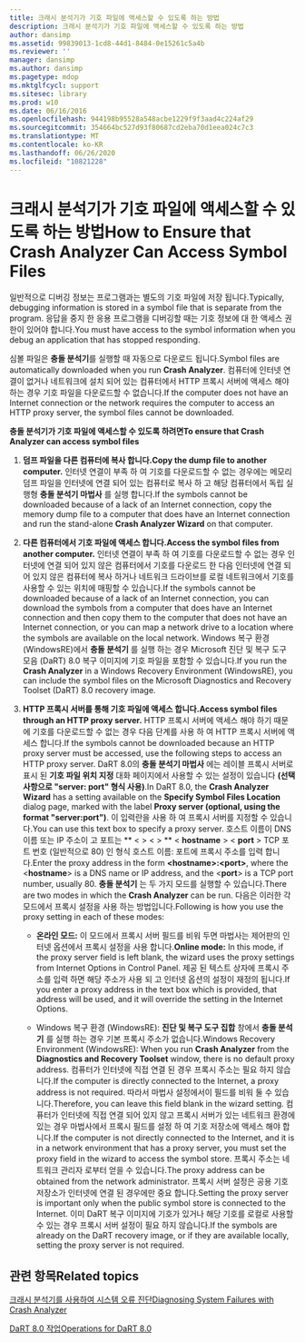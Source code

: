 ```yaml
---
title: 크래시 분석기가 기호 파일에 액세스할 수 있도록 하는 방법
description: 크래시 분석기가 기호 파일에 액세스할 수 있도록 하는 방법
author: dansimp
ms.assetid: 99839013-1cd8-44d1-8484-0e15261c5a4b
ms.reviewer: ''
manager: dansimp
ms.author: dansimp
ms.pagetype: mdop
ms.mktglfcycl: support
ms.sitesec: library
ms.prod: w10
ms.date: 06/16/2016
ms.openlocfilehash: 944198b95528a548acbe1229f9f3aad4c224af29
ms.sourcegitcommit: 354664bc527d93f80687cd2eba70d1eea024c7c3
ms.translationtype: MT
ms.contentlocale: ko-KR
ms.lasthandoff: 06/26/2020
ms.locfileid: "10821228"
---
```

# <span data-ttu-id="70d1e-103">크래시 분석기가 기호 파일에 액세스할 수 있도록 하는 방법</span><span class="sxs-lookup"><span data-stu-id="70d1e-103">How to Ensure that Crash Analyzer Can Access Symbol Files</span></span>


<span data-ttu-id="70d1e-104">일반적으로 디버깅 정보는 프로그램과는 별도의 기호 파일에 저장 됩니다.</span><span class="sxs-lookup"><span data-stu-id="70d1e-104">Typically, debugging information is stored in a symbol file that is separate from the program.</span></span> <span data-ttu-id="70d1e-105">응답을 중지 한 응용 프로그램을 디버깅할 때는 기호 정보에 대 한 액세스 권한이 있어야 합니다.</span><span class="sxs-lookup"><span data-stu-id="70d1e-105">You must have access to the symbol information when you debug an application that has stopped responding.</span></span>

<span data-ttu-id="70d1e-106">심볼 파일은 **충돌 분석기**를 실행할 때 자동으로 다운로드 됩니다.</span><span class="sxs-lookup"><span data-stu-id="70d1e-106">Symbol files are automatically downloaded when you run **Crash Analyzer**.</span></span> <span data-ttu-id="70d1e-107">컴퓨터에 인터넷 연결이 없거나 네트워크에 설치 되어 있는 컴퓨터에서 HTTP 프록시 서버에 액세스 해야 하는 경우 기호 파일을 다운로드할 수 없습니다.</span><span class="sxs-lookup"><span data-stu-id="70d1e-107">If the computer does not have an Internet connection or the network requires the computer to access an HTTP proxy server, the symbol files cannot be downloaded.</span></span>

**<span data-ttu-id="70d1e-108">충돌 분석기가 기호 파일에 액세스할 수 있도록 하려면</span><span class="sxs-lookup"><span data-stu-id="70d1e-108">To ensure that Crash Analyzer can access symbol files</span></span>**

1.  **<span data-ttu-id="70d1e-109">덤프 파일을 다른 컴퓨터에 복사 합니다.</span><span class="sxs-lookup"><span data-stu-id="70d1e-109">Copy the dump file to another computer.</span></span>** <span data-ttu-id="70d1e-110">인터넷 연결이 부족 하 여 기호를 다운로드할 수 없는 경우에는 메모리 덤프 파일을 인터넷에 연결 되어 있는 컴퓨터로 복사 하 고 해당 컴퓨터에서 독립 실행형 **충돌 분석기 마법사** 를 실행 합니다.</span><span class="sxs-lookup"><span data-stu-id="70d1e-110">If the symbols cannot be downloaded because of a lack of an Internet connection, copy the memory dump file to a computer that does have an Internet connection and run the stand-alone **Crash Analyzer Wizard** on that computer.</span></span>

2.  **<span data-ttu-id="70d1e-111">다른 컴퓨터에서 기호 파일에 액세스 합니다.</span><span class="sxs-lookup"><span data-stu-id="70d1e-111">Access the symbol files from another computer.</span></span>** <span data-ttu-id="70d1e-112">인터넷 연결이 부족 하 여 기호를 다운로드할 수 없는 경우 인터넷에 연결 되어 있지 않은 컴퓨터에서 기호를 다운로드 한 다음 인터넷에 연결 되어 있지 않은 컴퓨터에 복사 하거나 네트워크 드라이브를 로컬 네트워크에서 기호를 사용할 수 있는 위치에 매핑할 수 있습니다.</span><span class="sxs-lookup"><span data-stu-id="70d1e-112">If the symbols cannot be downloaded because of a lack of an Internet connection, you can download the symbols from a computer that does have an Internet connection and then copy them to the computer that does not have an Internet connection, or you can map a network drive to a location where the symbols are available on the local network.</span></span> <span data-ttu-id="70d1e-113">Windows 복구 환경 (WindowsRE)에서 **충돌 분석기** 를 실행 하는 경우 Microsoft 진단 및 복구 도구 모음 (DaRT) 8.0 복구 이미지에 기호 파일을 포함할 수 있습니다.</span><span class="sxs-lookup"><span data-stu-id="70d1e-113">If you run the **Crash Analyzer** in a Windows Recovery Environment (WindowsRE), you can include the symbol files on the Microsoft Diagnostics and Recovery Toolset (DaRT) 8.0 recovery image.</span></span>

3.  **<span data-ttu-id="70d1e-114">HTTP 프록시 서버를 통해 기호 파일에 액세스 합니다.</span><span class="sxs-lookup"><span data-stu-id="70d1e-114">Access symbol files through an HTTP proxy server.</span></span>** <span data-ttu-id="70d1e-115">HTTP 프록시 서버에 액세스 해야 하기 때문에 기호를 다운로드할 수 없는 경우 다음 단계를 사용 하 여 HTTP 프록시 서버에 액세스 합니다.</span><span class="sxs-lookup"><span data-stu-id="70d1e-115">If the symbols cannot be downloaded because an HTTP proxy server must be accessed, use the following steps to access an HTTP proxy server.</span></span> <span data-ttu-id="70d1e-116">DaRT 8.0의 **충돌 분석기 마법사** 에는 레이블 프록시 서버로 표시 된 **기호 파일 위치 지정** 대화 페이지에서 사용할 수 있는 설정이 있습니다 **(선택 사항으로 "server: port" 형식 사용)**.</span><span class="sxs-lookup"><span data-stu-id="70d1e-116">In DaRT 8.0, the **Crash Analyzer Wizard** has a setting available on the **Specify Symbol Files Location** dialog page, marked with the label **Proxy server (optional, using the format "server:port")**.</span></span> <span data-ttu-id="70d1e-117">이 입력란을 사용 하 여 프록시 서버를 지정할 수 있습니다.</span><span class="sxs-lookup"><span data-stu-id="70d1e-117">You can use this text box to specify a proxy server.</span></span> <span data-ttu-id="70d1e-118">호스트 이름이 DNS 이름 또는 IP 주소이 고 포트는 \*\* &lt; &gt; &lt; &gt; \*\* &lt; **hostname** &gt; &lt; **port** &gt; TCP 포트 번호 (일반적으로 80) 인 형식 호스트 이름: 포트에 프록시 주소를 입력 합니다.</span><span class="sxs-lookup"><span data-stu-id="70d1e-118">Enter the proxy address in the form **&lt;hostname&gt;:&lt;port&gt;**, where the &lt;**hostname**&gt; is a DNS name or IP address, and the &lt;**port**&gt; is a TCP port number, usually 80.</span></span> <span data-ttu-id="70d1e-119">**충돌 분석기** 는 두 가지 모드를 실행할 수 있습니다.</span><span class="sxs-lookup"><span data-stu-id="70d1e-119">There are two modes in which the **Crash Analyzer** can be run.</span></span> <span data-ttu-id="70d1e-120">다음은 이러한 각 모드에서 프록시 설정을 사용 하는 방법입니다.</span><span class="sxs-lookup"><span data-stu-id="70d1e-120">Following is how you use the proxy setting in each of these modes:</span></span>

    -   <span data-ttu-id="70d1e-121">**온라인 모드:** 이 모드에서 프록시 서버 필드를 비워 두면 마법사는 제어판의 인터넷 옵션에서 프록시 설정을 사용 합니다.</span><span class="sxs-lookup"><span data-stu-id="70d1e-121">**Online mode:** In this mode, if the proxy server field is left blank, the wizard uses the proxy settings from Internet Options in Control Panel.</span></span> <span data-ttu-id="70d1e-122">제공 된 텍스트 상자에 프록시 주소를 입력 하면 해당 주소가 사용 되 고 인터넷 옵션의 설정이 재정의 됩니다.</span><span class="sxs-lookup"><span data-stu-id="70d1e-122">If you enter a proxy address in the text box which is provided, that address will be used, and it will override the setting in the Internet Options.</span></span>

    -   <span data-ttu-id="70d1e-123">Windows 복구 환경 (WindowsRE): **진단 및 복구 도구 집합** 창에서 **충돌 분석기** 를 실행 하는 경우 기본 프록시 주소가 없습니다.</span><span class="sxs-lookup"><span data-stu-id="70d1e-123">Windows Recovery Environment (WindowsRE): When you run **Crash Analyzer** from the **Diagnostics and Recovery Toolset** window, there is no default proxy address.</span></span> <span data-ttu-id="70d1e-124">컴퓨터가 인터넷에 직접 연결 된 경우 프록시 주소는 필요 하지 않습니다.</span><span class="sxs-lookup"><span data-stu-id="70d1e-124">If the computer is directly connected to the Internet, a proxy address is not required.</span></span> <span data-ttu-id="70d1e-125">따라서 마법사 설정에서이 필드를 비워 둘 수 있습니다.</span><span class="sxs-lookup"><span data-stu-id="70d1e-125">Therefore, you can leave this field blank in the wizard setting.</span></span> <span data-ttu-id="70d1e-126">컴퓨터가 인터넷에 직접 연결 되어 있지 않고 프록시 서버가 있는 네트워크 환경에 있는 경우 마법사에서 프록시 필드를 설정 하 여 기호 저장소에 액세스 해야 합니다.</span><span class="sxs-lookup"><span data-stu-id="70d1e-126">If the computer is not directly connected to the Internet, and it is in a network environment that has a proxy server, you must set the proxy field in the wizard to access the symbol store.</span></span> <span data-ttu-id="70d1e-127">프록시 주소는 네트워크 관리자 로부터 얻을 수 있습니다.</span><span class="sxs-lookup"><span data-stu-id="70d1e-127">The proxy address can be obtained from the network administrator.</span></span> <span data-ttu-id="70d1e-128">프록시 서버 설정은 공용 기호 저장소가 인터넷에 연결 된 경우에만 중요 합니다.</span><span class="sxs-lookup"><span data-stu-id="70d1e-128">Setting the proxy server is important only when the public symbol store is connected to the Internet.</span></span> <span data-ttu-id="70d1e-129">이미 DaRT 복구 이미지에 기호가 있거나 해당 기호를 로컬로 사용할 수 있는 경우 프록시 서버 설정이 필요 하지 않습니다.</span><span class="sxs-lookup"><span data-stu-id="70d1e-129">If the symbols are already on the DaRT recovery image, or if they are available locally, setting the proxy server is not required.</span></span>

## <span data-ttu-id="70d1e-130">관련 항목</span><span class="sxs-lookup"><span data-stu-id="70d1e-130">Related topics</span></span>


[<span data-ttu-id="70d1e-131">크래시 분석기를 사용하여 시스템 오류 진단</span><span class="sxs-lookup"><span data-stu-id="70d1e-131">Diagnosing System Failures with Crash Analyzer</span></span>](diagnosing-system-failures-with-crash-analyzer--dart-8.md)

[<span data-ttu-id="70d1e-132">DaRT 8.0 작업</span><span class="sxs-lookup"><span data-stu-id="70d1e-132">Operations for DaRT 8.0</span></span>](operations-for-dart-80-dart-8.md)

 

 





